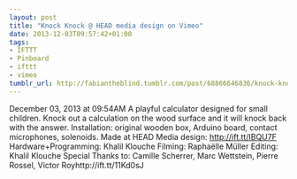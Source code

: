 ```yaml
---
layout: post
title: "Knock Knock @ HEAD media design on Vimeo"
date: 2013-12-03T09:57:42+01:00
tags:
- IFTTT
- Pinboard
- ifttt
- vimeo
tumblr_url: http://fabiantheblind.tumblr.com/post/68866646836/knock-knock-head-media-design-on-vimeo
---
```

December 03, 2013 at 09:54AM
A playful calculator designed for small children. Knock out a calculation on the wood surface and it will knock back with the answer. Installation: original wooden box, Arduino board, contact microphones, solenoids. Made at HEAD Media design: http://ift.tt/IBQU7F Hardware+Programming: Khalil Klouche Filming: Raphaëlle Müller Editing: Khalil Klouche Special Thanks to: Camille Scherrer, Marc Wettstein, Pierre Rossel, Victor Royhttp://ift.tt/11Kd0sJ
